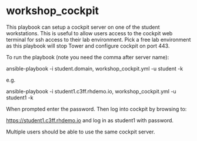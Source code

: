 workshop_cockpit
========
This playbook can setup a cockpit server on one of the student workstations. This is useful to allow users access to the cockpit web terminal for ssh access to their lab environment. Pick a free lab environment as this playbook will stop Tower and configure cockpit on port 443.

To run the playbook (note you need the comma after server name):

ansible-playbook -i student.domain, workshop_cockpit.yml -u student -k

e.g.

ansible-playbook -i student1.c3ff.rhdemo.io, workshop_cockpit.yml -u student1 -k

When prompted enter the password. Then log into cockpit by browsing to:

https://student1.c3ff.rhdemo.io and log in as student1 with password.

Multiple users should be able to use the same cockpit server.


